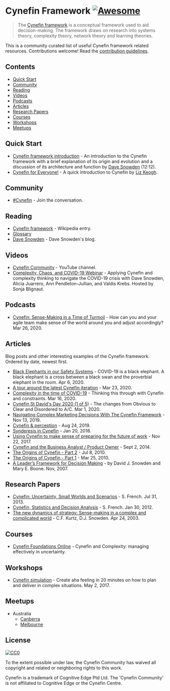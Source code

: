 # Cynefin Framework [![Awesome](https://awesome.re/badge.svg)](https://awesome.re)

> The [Cynefin framework](https://en.wikipedia.org/wiki/Cynefin_framework) is a conceptual framework used to aid decision-making. The framework draws on research into systems theory, complexity theory, network theory and learning theories.

This is a community curated list of useful Cynefin framework related resources. Contributions welcome! Read the [contribution guidelines](contributing.md). 

## Contents

- [Quick Start](#quick-start)
- [Community](#community)
- [Reading](#reading)
- [Videos](#videos)
- [Podcasts](#podcasts)
- [Articles](#articles)
- [Research Papers](#research-papers)
- [Courses](#courses)
- [Workshops](#workshops)
- [Meetups](#meetups)

## Quick Start

- [Cynefin framework introduction](https://cognitive-edge.com/videos/cynefin-framework-introduction/) - An introduction to the Cynefin framework with a brief explanation of its origin and evolution and a discussion of its architecture and function by [Dave Snowden](https://twitter.com/snowded) (12:12).
- [Cynefin for Everyone!](https://medium.com/@lunivore/cynefin-for-everyone-d5f47d9bd102) - A quick introduction to Cynefin by [Liz Keogh](https://twitter.com/lunivore).

## Community

- [#Cynefin](https://twitter.com/search?q=%23Cynefin) - Join the conversation.

## Reading

- [Cynefin framework](https://en.wikipedia.org/wiki/Cynefin_framework) - Wikipedia entry.
- [Glossary](https://cognitive-edge.com/resources/glossary/)
- [Dave Snowden](http://cognitive-edge.com/blog/author/dave-snowden/) - Dave Snowden's blog.

## Videos

- [Cynefin Community](https://www.youtube.com/channel/UCnUs0sHiVp8tn41ohZYFckA) - YouTube channel.
- [Complexity, Chaos, and COVID-19 Webinar](https://cognitive-edge.wistia.com/medias/y8wjlrc2tb) - Applying Cynefin and complexity thinking to navigate the COVID-19 crisis with Dave Snowden, Alicia Juarrero, Ann Pendleton-Jullian, and Valdis Krebs. Hosted by Sonja Blignaut.

## Podcasts

- [Cynefin: Sense-Making in a Time of Turmoil](https://soundcloud.com/troubleshootingagile/sense-making-framework) - How can you and your agile team make sense of the world around you and adjust accordingly? Mar 26, 2020.

## Articles

Blog posts and other interesting examples of the Cynefin framework. Ordered by date, newest first.

- [Black Elephants in our Safety Systems](http://gswong.com/black-elephants-in-our-safety-systems/) - COVID-19 is a black elephant. A black elephant is a cross between a black swan and the proverbial elephant in the room. Apr 6, 2020.
- [A tour around the latest Cynefin iteration](http://www.chriscorrigan.com/parkinglot/a-tour-around-the-latest-cynefin-iteration/) - Mar 23, 2020.
- [Complexity in the time of COVID-19](http://www.chriscorrigan.com/parkinglot/complexity-in-the-time-of-covid-19/) - Thinking this through with Cynefin and constraints. Mar 16, 2020.
- [Cynefin St David's Day 2020 (1 of 5)](https://cognitive-edge.com/blog/cynefin-st-davids-day-2020-1-of-n/) - The changes from Obvious to Clear and Disordered to A/C. Mar 1, 2020.
- [Navigating Complex Marketing Decisions With The Cynefin Framework](https://www.forbes.com/sites/forbestechcouncil/2019/11/13/navigating-complex-marketing-decisions-with-the-cynefin-framework/) - Nov 13, 2019.
- [Cynefin & perception](https://cognitive-edge.com/blog/cynefin-perception/) - Aug 24, 2019.
- [Synderesis in Cynefin](https://cognitive-edge.com/blog/synderesis-in-cynefin/) - Jan 20, 2018.
- [Using Cynefin to make sense of preparing for the future of work](https://www.morebeyond.co.za/using-cynefin-to-make-sense-of-preparing-for-the-future-of-work/) - Nov 22, 2017.
- [Cynefin and the Business Analyst / Product Owner](https://theitriskmanager.com/2014/09/02/cynefin-and-the-business-analyst-product-owner/) - Sept 2, 2014.
- [The Origins of Cynefin - Part 2](https://cognitive-edge.com/blog/part-two-origins-of-cynefin/) - Jul 8, 2010.
- [The Origins of Cynefin - Part 1](https://cognitive-edge.com/blog/part-one-origins-of-cynefin/) - Mar 25, 2010.
- [A Leader’s Framework for Decision Making](https://hbr.org/2007/11/a-leaders-framework-for-decision-making) - by David J. Snowden and Mary E. Boone. Nov, 2007.


## Research Papers

- [Cynefin: Uncertainty, Small Worlds and Scenarios](https://warwick.ac.uk/fac/sci/statistics/staff/academic-research/french/publications/cynefin_scenarios_small_worlds.pdf) - S. French. Jul 31, 2013.
- [Cynefin, Statistics and Decision Analysis](https://warwick.ac.uk/fac/sci/statistics/staff/academic-research/french/publications/bayesian_in_cynefin.pdf) - S. French. Jan 30, 2012.
- [The new dynamics of strategy: Sense-making in a complex and complicated world](https://alumni.media.mit.edu/~brooks/storybiz/kurtz.pdf) - C.F. Kurtz, D.J. Snowden. Apr 24, 2003.

## Courses

- [Cynefin Foundations Online](https://cognitive-edge.com/events/cynefin-foundations-online-2/) - Cynefin and Complexity: managing effectively in uncertainty.

## Workshops

- [Cynefin simulation](https://dandypeople.com/blog/cynefin-simulation-create-aha-feeling-20-min-plan-deliver-complex-situations/) - Create aha feeling in 20 minutes on how to plan and deliver in complex situations. May 2, 2017.

## Meetups

- Australia
  - [Canberra](https://www.meetup.com/en-AU/Cynefin-Canberra-Meetup/)
  - [Melbourne](https://www.meetup.com/Cynefin-Melbourne-Meetup-Group/)
  
## License

[![CC0](https://mirrors.creativecommons.org/presskit/buttons/88x31/svg/cc-zero.svg)](https://creativecommons.org/publicdomain/zero/1.0)

To the extent possible under law, the Cynefin Community has waived all copyright and related or neighboring rights to this work.

Cynefin is a trademark of Cognitive Edge Ptd Ltd. The 'Cynefin Community' is not affiliated to Cognitive Edge or the Cynefin Centre.
